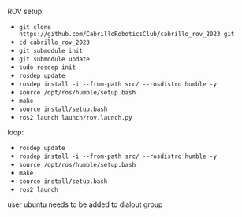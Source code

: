 ROV setup:

- `git clone https://github.com/CabrilloRoboticsClub/cabrillo_rov_2023.git`
- `cd cabrillo_rov_2023`
- `git submodule init`
- `git submodule update`
- `sudo rosdep init`
- `rosdep update`
- `rosdep install -i --from-path src/ --rosdistro humble -y`
- `source /opt/ros/humble/setup.bash`
- `make`
- `source install/setup.bash`
- `ros2 launch launch/rov.launch.py`

loop:
- `rosdep update`
- `rosdep install -i --from-path src/ --rosdistro humble -y`
- `source /opt/ros/humble/setup.bash`
- `make`
- `source install/setup.bash`
- `ros2 launch `

user ubuntu needs to be added to dialout group
